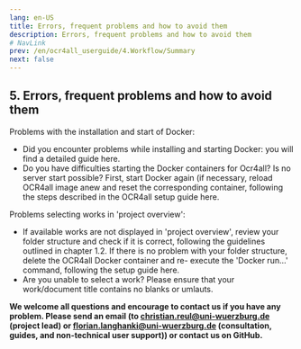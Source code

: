 ```yaml
---
lang: en-US
title: Errors, frequent problems and how to avoid them
description: Errors, frequent problems and how to avoid them
# NavLink
prev: /en/ocr4all_userguide/4.Workflow/Summary
next: false
---
```

## 5.	Errors, frequent problems and how to avoid them

Problems with the installation and start of Docker:
- Did you encounter problems while installing and starting Docker: you will find a detailed guide here.
- Do you have difficulties starting the Docker containers for Ocr4all? Is no server start possible? First, start Docker again (if necessary, reload OCR4all image anew and reset the corresponding container, following the steps described in the OCR4all setup guide here.

Problems selecting works in 'project overview':
- If available works are not displayed in 'project overview', review your folder structure and check if it is correct, following the guidelines outlined in chapter 1.2. If there is no problem with your folder structure, delete the OCR4all Docker container and re- execute the 'Docker run...' command, following the setup guide here.
- Are you unable to select a work? Please ensure that your work/document title contains no blanks or umlauts.





**We welcome all questions and encourage to contact us if you have any problem. Please send an email (to christian.reul@uni-wuerzburg.de (project lead) or florian.langhanki@uni-wuerzburg.de (consultation, guides, and non-technical user support)) or contact us on GitHub.**
